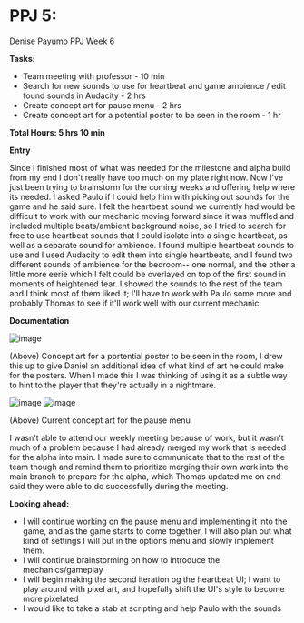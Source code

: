 # PPJ 5: 
Denise Payumo PPJ Week 6

**Tasks:**

- Team meeting with professor - 10 min
- Search for new sounds to use for heartbeat and game ambience / edit found sounds in Audacity - 2 hrs
- Create concept art for pause menu - 2 hrs
- Create concept art for a potential poster to be seen in the room - 1 hr

**Total Hours: 5 hrs 10 min**

**Entry** 

Since I finished most of what was needed for the milestone and alpha build from my end I don't really have too much on my plate right now. Now I've just been trying to brainstorm for the coming weeks and offering help where its needed. I asked Paulo if I could help him with picking out sounds for the game and he said sure. I felt the heartbeat sound we currently had would be difficult to work with our mechanic moving forward since it was muffled and included multiple beats/ambient background noise, so I tried to search for free to use heartbeat sounds that I could isolate into a single heartbeat, as well as a separate sound for ambience. I found multiple heartbeat sounds to use and I used Audacity to edit them into single heartbeats, and I found two different sounds of ambience for the bedroom-- one normal, and the other a little more eerie which I felt could be overlayed on top of the first sound in moments of heightened fear. I showed the sounds to the rest of the team and I think most of them liked it; I'll have to work with Paulo some more and probably Thomas to see if it'll work well with our current mechanic.

**Documentation**

![image](https://github.com/user-attachments/assets/a417b686-036a-4178-92d0-932fd467bdfb)


(Above) Concept art for a portential poster to be seen in the room, I drew this up to give Daniel an additional idea of what kind of art he could make for the posters. When I made this I was thinking of using it as a subtle way to hint to the player that they're actually in a nightmare.

![image](https://github.com/user-attachments/assets/18aace1d-3ef6-4627-9577-e2bc7153decc)
![image](https://github.com/user-attachments/assets/01e0e600-d30b-4587-acc7-a6c981a4574a)

(Above) Current concept art for the pause menu


I wasn't able to attend our weekly meeting because of work, but it wasn't much of a problem because I had already merged my work that is needed for the alpha into main. I made sure to communicate that to the rest of the team though and remind them to prioritize merging their own work into the main branch to prepare for the alpha, which Thomas updated me on and said they were able to do successfully during the meeting. 


**Looking ahead:**
- I will continue working on the pause menu and implementing it into the game, and as the game starts to come together, I will also plan out what kind of settings I will put in the options menu and slowly implement them. 
- I will continue brainstorming on how to introduce the mechanics/gameplay
- I will begin making the second iteration og the heartbeat UI; I want to play around with pixel art, and hopefully shift the UI's style to become more pixelated
- I would like to take a stab at scripting and help Paulo with the sounds
